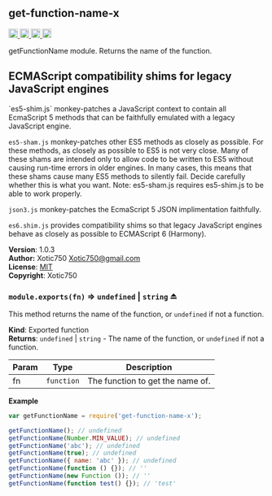 <a name="module_get-function-name-x"></a>
## get-function-name-x
<a href="https://travis-ci.org/Xotic750/get-function-name-x"
title="Travis status">
<img
src="https://travis-ci.org/Xotic750/get-function-name-x.svg?branch=master"
alt="Travis status" height="18">
</a>
<a href="https://david-dm.org/Xotic750/get-function-name-x"
title="Dependency status">
<img src="https://david-dm.org/Xotic750/get-function-name-x.svg"
alt="Dependency status" height="18"/>
</a>
<a
href="https://david-dm.org/Xotic750/get-function-name-x#info=devDependencies"
title="devDependency status">
<img src="https://david-dm.org/Xotic750/get-function-name-x/dev-status.svg"
alt="devDependency status" height="18"/>
</a>
<a href="https://badge.fury.io/js/get-function-name-x" title="npm version">
<img src="https://badge.fury.io/js/get-function-name-x.svg"
alt="npm version" height="18">
</a>

getFunctionName module. Returns the name of the function.

<h2>ECMAScript compatibility shims for legacy JavaScript engines</h2>
`es5-shim.js` monkey-patches a JavaScript context to contain all EcmaScript 5
methods that can be faithfully emulated with a legacy JavaScript engine.

`es5-sham.js` monkey-patches other ES5 methods as closely as possible.
For these methods, as closely as possible to ES5 is not very close.
Many of these shams are intended only to allow code to be written to ES5
without causing run-time errors in older engines. In many cases,
this means that these shams cause many ES5 methods to silently fail.
Decide carefully whether this is what you want. Note: es5-sham.js requires
es5-shim.js to be able to work properly.

`json3.js` monkey-patches the EcmaScript 5 JSON implimentation faithfully.

`es6.shim.js` provides compatibility shims so that legacy JavaScript engines
behave as closely as possible to ECMAScript 6 (Harmony).

**Version**: 1.0.3  
**Author:** Xotic750 <Xotic750@gmail.com>  
**License**: [MIT](&lt;https://opensource.org/licenses/MIT&gt;)  
**Copyright**: Xotic750  
<a name="exp_module_get-function-name-x--module.exports"></a>
### `module.exports(fn)` ⇒ <code>undefined</code> &#124; <code>string</code> ⏏
This method returns the name of the function, or `undefined` if not
a function.

**Kind**: Exported function  
**Returns**: <code>undefined</code> &#124; <code>string</code> - The name of the function,  or `undefined` if
 not a function.  

| Param | Type | Description |
| --- | --- | --- |
| fn | <code>function</code> | The function to get the name of. |

**Example**  
```js
var getFunctionName = require('get-function-name-x');

getFunctionName(); // undefined
getFunctionName(Number.MIN_VALUE); // undefined
getFunctionName('abc'); // undefined
getFunctionName(true); // undefined
getFunctionName({ name: 'abc' }); // undefined
getFunctionName(function () {}); // ''
getFunctionName(new Function ()); // ''
getFunctionName(function test() {}); // 'test'
```

